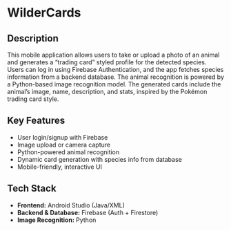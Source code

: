 # WilderCards

## Description
This mobile application allows users to take or upload a photo of an animal and generates a “trading card” styled profile for the detected species. Users can log in using Firebase Authentication, and the app fetches species information from a backend database. The animal recognition is powered by a Python-based image recognition model. The generated cards include the animal’s image, name, description, and stats, inspired by the Pokémon trading card style.

## Key Features
- User login/signup with Firebase
- Image upload or camera capture
- Python-powered animal recognition
- Dynamic card generation with species info from database
- Mobile-friendly, interactive UI

## Tech Stack
- **Frontend:** Android Studio (Java/XML)
- **Backend & Database:** Firebase (Auth + Firestore)
- **Image Recognition:** Python 
